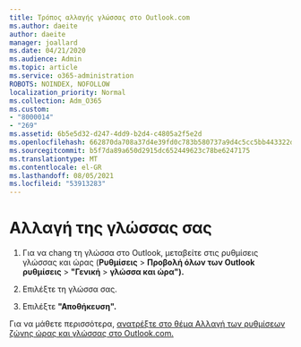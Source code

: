 ```yaml
---
title: Τρόπος αλλαγής γλώσσας στο Outlook.com
ms.author: daeite
author: daeite
manager: joallard
ms.date: 04/21/2020
ms.audience: Admin
ms.topic: article
ms.service: o365-administration
ROBOTS: NOINDEX, NOFOLLOW
localization_priority: Normal
ms.collection: Adm_O365
ms.custom:
- "8000014"
- "269"
ms.assetid: 6b5e5d32-d247-4dd9-b2d4-c4805a2f5e2d
ms.openlocfilehash: 662870da708a37d4e39fd0c783b580737a9d4c5cc5bb443322d517023bd938d2
ms.sourcegitcommit: b5f7da89a650d2915dc652449623c78be6247175
ms.translationtype: MT
ms.contentlocale: el-GR
ms.lasthandoff: 08/05/2021
ms.locfileid: "53913283"
---
```

# <a name="change-your-language"></a>Αλλαγή της γλώσσας σας

1. Για να chang τη γλώσσα στο [](https://outlook.live.com/mail/options/general/timeAndLanguage/regional) Outlook, μεταβείτε στις ρυθμίσεις γλώσσας και ώρας (**Ρυθμίσεις** \> **Προβολή όλων των Outlook ρυθμίσεις**  >  **"Γενική**  >  **γλώσσα και ώρα").**

2. Επιλέξτε τη γλώσσα σας.

3. Επιλέξτε **"Αποθήκευση".**

Για να μάθετε περισσότερα, [ανατρέξτε στο θέμα Αλλαγή των ρυθμίσεων ζώνης ώρας και γλώσσας στο Outlook.com.](https://go.microsoft.com/fwlink/p/?linkid=873132)